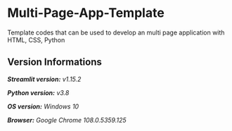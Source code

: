 # Multi-Page-App-Template
Template codes that can be used to develop an multi page application with HTML, CSS, Python
## Version Informations
***Streamlit version:** v1.15.2*

***Python version:** v3.8*

***OS version:** Windows 10*

***Browser:** Google Chrome 108.0.5359.125*
